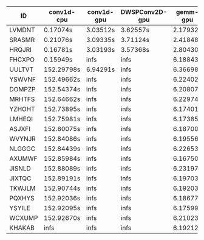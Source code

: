 |ID|conv1d-cpu|conv1d-gpu|DWSPConv2D-gpu|gemm-gpu|avg|
|-|-|-|-|-|-|
|LVMDNT|0.17074s|3.03512s|3.62557s|2.17932s|2.25269s|
|SRASMR|0.21076s|3.09335s|3.71124s|2.41848s|2.35845s|
|HRQJRI|0.16781s|3.03193s|3.57368s|2.80430s|2.39443s|
|FHCXPO|0.15949s|infs|infs|6.18843s|infs|
|UULTVT|152.29798s|6.94291s|infs|6.36698s|infs|
|YSWVNF|152.49662s|infs|infs|6.22402s|infs|
|DOMPZP|152.54374s|infs|infs|6.20807s|infs|
|MRHTFS|152.64662s|infs|infs|6.22974s|infs|
|YZHOHT|152.73895s|infs|infs|6.17401s|infs|
|LMHEQI|152.75981s|infs|infs|6.17385s|infs|
|ASJXFI|152.80075s|infs|infs|6.18700s|infs|
|WVYNJR|152.84086s|infs|infs|6.19556s|infs|
|NLGGGC|152.84439s|infs|infs|6.22653s|infs|
|AXUMWF|152.85984s|infs|infs|6.16750s|infs|
|JISNLD|152.88089s|infs|infs|6.23197s|infs|
|JIXTQC|152.89191s|infs|infs|6.19703s|infs|
|TKWJLM|152.90744s|infs|infs|6.19203s|infs|
|PQXHYS|152.92036s|infs|infs|6.18677s|infs|
|YSYILE|152.92095s|infs|infs|6.17599s|infs|
|WCXUMP|152.92670s|infs|infs|6.21023s|infs|
|KHAKAB|infs|infs|infs|6.19212s|infs|
